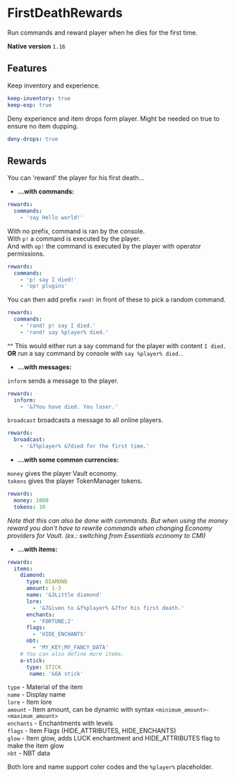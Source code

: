 # FirstDeathRewards
Run commands and reward player when he dies for the first time.

**Native version**
`1.16`

## Features

Keep inventory and experience.
```yaml
keep-inventory: true
keep-exp: true
```

Deny experience and item drops form player. Might be needed on true to ensure no item dupping.
```yaml
deny-drops: true
```

## Rewards

You can 'reward' the player for his first death...

* **...with commands:**
```yaml
rewards:
  commands:
    - 'say Hello world!'
```
With no prefix, command is ran by the console.\
With `p!` a command is executed by the player.\
And with `op!` the command is executed by the player with operator permissions.
```yaml
rewards:
  commands:
    - 'p! say I died!'
    - 'op! plugins'
```

You can then add prefix `rand!` in front of these to pick a random command.
```yaml
rewards:
  commands:
    - 'rand! p! say I died.'
    - 'rand! say %player% died.'
```
^^ This would either run a say command for the player with content `I died.` **OR** run a say command by console with `say %player% died.`.

* **...with messages:**

`inform` sends a message to the player.
```yaml
rewards:
  inform:
    - '&7You have died. You loser.'
```

`broadcast` broadcasts a message to all online players.
```yaml
rewards:
  broadcast:
    - '&f%player% &7died for the first time.'
```

* **...with some common currencies:**

`money` gives the player Vault economy.\
`tokens` gives the player TokenManager tokens.
```yaml
rewards:
  money: 1000
  tokens: 10
```

*Note that this can also be done with commands. But when using the money reward you don't have to rewrite commands when changing Economy providers for Vault. (ex.: switching from Essentials economy to CMI)*

* **...with items:**
```yaml
rewards:
  items:
    diamond:
      type: DIAMOND
      amount: 1-3
      name: '&3Little diamond'
      lore:
        - '&7Given to &f%player% &7for his first death.'
      enchants:
        - 'FORTUNE;2'
      flags:
        - 'HIDE_ENCHANTS'
      nbt:
        - 'MY_KEY;MY_FANCY_DATA'
    # You can also define more items.
    a-stick:
      type: STICK
       name: '&6A stick'
```

`type` - Material of the item\
`name` - Display name\
`lore` - Item lore\
`amount` - Item amount, can be dynamic with syntax `<minimum_amount>-<maximum_amount>`\
`enchants` - Enchantments with levels\
`flags` - Item Flags (HIDE_ATTRIBUTES, HIDE_ENCHANTS)\
`glow` - Item glow, adds LUCK enchantment and HIDE_ATTRIBUTES flag to make the item glow\
`nbt` - NBT data

Both lore and name support coler codes and the `%player%` placeholder.

